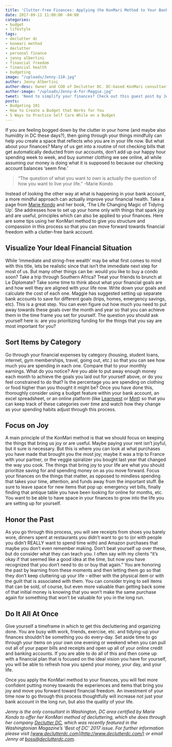 ```yaml
---
title: 'Clutter-free Finances: Applying the KonMari Method to Your Bank Account'
date: 2017-09-11 11:00:00 -04:00
categories:
- budget
- lifestyle
tags:
- declutter dc
- konmari method
- declutter
- personal finance
- jenny albertini
- financial freedom
- financial health
- budgeting
image: "/uploads/Jenny-110.jpg"
author: Jenny Albertini
author-desc: Owner and COO of Declutter DC. DC-based KonMari consultant.
author-image: "/uploads/Jenny-A-for-Maggie.jpg"
tweet: 'Need to simplify your finances? Check out this guest post by Jenny at #DeclutterDC!'
posts:
- Budgeting 101
- How to Create a Budget that Works for You
- 5 Ways to Practice Self Care While on a Budget
---
```


If you are feeling bogged down by the clutter in your home (and maybe also humidity in DC these days?), then going through your things mindfully can help you create a space that reflects who you are in your life now.  But what about your finances?  Many of us get into a routine of not checking bills that get automatically deducted from our accounts, don’t add up our happy hour spending week to week, and buy summer clothing we see online, all while assuming our money is doing what it is supposed to because our checking account balances ‘seem fine.’

> “The question of what you want to own is actually the question of how you want to live your life.”
> -Marie Kondo

Instead of looking the other way at what is happening in your bank account, a more mindful approach can actually improve your financial health.  Take a page from [Marie Kondo](https://konmari.com/) and her book, ‘The Life Changing Magic of Tidying Up’.  She addresses how to set up your home only with things that spark joy and are useful, principles which can also be applied to your finances.  Here are some tips using her KonMari method to give you structure and compassion in this process so that you can move forward towards financial freedom with a clutter-free bank account.

## Visualize Your Ideal Financial Situation

While ‘immediate and string-free wealth’ may be what first comes to mind with this title, lets be realistic since that isn’t the immediate next step for most of us.  But many other things can be:  would you like to buy a condo soon?  Take a trip through Southern Africa?  Treat your friends to brunch at Le Diplomate?  Take some time to think about what your financial goals are and how well they are aligned with your life now. Write down your goals and calculate the cost of each one. Maggie has suggested setting up separate bank accounts to save for different goals (trips, homes, emergency savings, etc).  This is a great step.  You can even figure out how much you need to put away towards these goals over the month and year so that you can achieve them in the time frame you set for yourself.  The question you should ask yourself here is: are you prioritizing funding for the things that you say are most important for you?

## Sort Items by Category

Go through your financial expenses by category (housing, student loans, internet, gym memberships, travel, going out, etc.) so that you can see how much you are spending in each one.  Compare that to your monthly earnings.  What do you notice?  Are you able to put away enough money each month to achieve the goals you laid out for yourself above, or do you feel constrained to do that?  Is the percentage you are spending on clothing or food higher than you thought it might be? Once you have done this, thoroughly consider using a budget feature within your bank account, an excel spreadsheet, or an online platform (like [Learnvest](http://www.learnvest.com) or [Mint](http://www.mint.com)) so that you can keep track of these categories over time and watch how they change as your spending habits adjust through this process.

## Focus on Joy

A main principle of the KonMari method is that we should focus on keeping the things that bring us joy or are useful.  Maybe paying your rent isn’t joyful, but it sure is necessary.  But this is where you can look at what purchases you have made that brought you the most joy; maybe it was a trip to France with your partner, or the veggie spiralizer you bought last year that changed the way you cook. The things that bring joy to your life are what you should prioritize saving for and spending money on as you move forward.  Focus your finances on the things that matter, as opposed to mindless spending that takes your time, attention, and funds away from the important stuff.  Be sure to leave space for new items that pop up: emergency vet bills, finally finding that antique table you have been looking for online for months, etc.  You want to be able to have space in your finances to grow into the life you are setting up for yourself.

## Honor the Past

As you go through this process, you will see receipts from shoes you barely wore, dinners spent at restaurants you didn’t want to go to (or with people you didn’t REALLY want to spend time with) and Amazon purchases that maybe you don’t even remember making.  Don’t beat yourself up over these, but do consider what they can teach you.  I often say with my clients “it’s okay if that seemed like a good idea at the time, but now you have recognized that you don’t need to do or buy that again.”  You are honoring the past by learning from these moments and then letting them go so that they don’t keep cluttering up your life – either with the physical item or with the guilt that is associated with them.  You can consider trying to sell items that can be sold, of course, but even more valuable than getting back some of that initial money is knowing that you won’t make the same purchase again for something that won’t be valuable for you in the long run.

## Do It All At Once

Give yourself a timeframe in which to get this decluttering and organizing done.  You are busy with work, friends, exercise, etc. and tidying-up your finances shouldn’t be something you do every-day.  Set aside time to go through your items on your own one evening or weekend when you can pull out all of your paper bills and receipts and open up all of your online credit and banking accounts.  If you are able to do all of this and then come up with a financial plan that is focused on the ideal vision you have for yourself, you will be able to refresh how you spend your money, your day, and your life.

Once you apply the KonMari method to your finances, you will feel more confident putting money towards the experiences and items that bring you joy and move you forward toward financial freedom. An investment of your time now to go through this process thoughtfully will increase not just your bank account in the long run, but also the quality of your life.

*Jenny is the only consultant in Washington, DC area certified by Marie Kondo to offer her KonMari method of decluttering, which she does through her company [Declutter DC](https://declutterdc.com/), which was recently featured in the Washingtonian Magazine’s ‘Best of DC’ 2017 issue. For further information please visit [www.declutterdc.com](http://www.declutterdc.com/) or email Jenny at [boss@declutterdc.com](mailto:boss@declutterdc.com).*